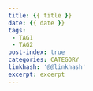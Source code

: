 ```yaml
---
title: {{ title }}
date: {{ date }}
tags: 
 - TAG1
 - TAG2
post-index: true
categories: CATEGORY
linkhash: '@@linkhash'
excerpt: excerpt
---
```

